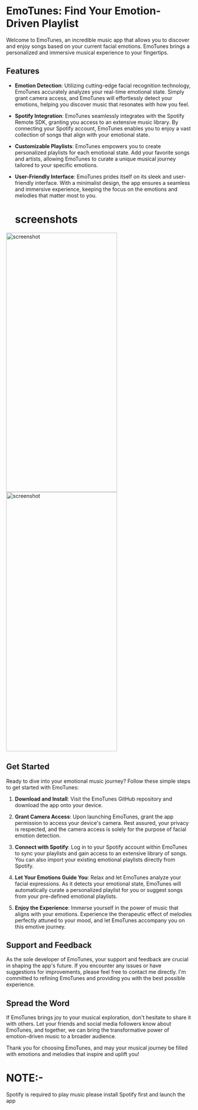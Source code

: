 # EmoTunes: Find Your Emotion-Driven Playlist

Welcome to EmoTunes, an incredible music app that allows you to discover and enjoy songs based on your current facial emotions. EmoTunes brings a personalized and immersive musical experience to your fingertips.

## Features

- **Emotion Detection**: Utilizing cutting-edge facial recognition technology, EmoTunes accurately analyzes your real-time emotional state. Simply grant camera access, and EmoTunes will effortlessly detect your emotions, helping you discover music that resonates with how you feel.

- **Spotify Integration**: EmoTunes seamlessly integrates with the Spotify Remote SDK, granting you access to an extensive music library. By connecting your Spotify account, EmoTunes enables you to enjoy a vast collection of songs that align with your emotional state.

- **Customizable Playlists**: EmoTunes empowers you to create personalized playlists for each emotional state. Add your favorite songs and artists, allowing EmoTunes to curate a unique musical journey tailored to your specific emotions.

- **User-Friendly Interface**: EmoTunes prides itself on its sleek and user-friendly interface. With a minimalist design, the app ensures a seamless and immersive experience, keeping the focus on the emotions and melodies that matter most to you.

  # screenshots

<img src="https://github.com/code-bhuvanesh/EMO-Tunes/assets/90144561/dac24fb1-081f-4e04-8f48-66f4870b36b1" alt="screenshot" width="300" height="700" style=" margin-right: 20px;">
<img src="https://github.com/code-bhuvanesh/EMO-Tunes/assets/90144561/5fbaf3fa-8038-444d-94f0-c376f25540aa" alt="screenshot" width="300" height="700" style=" margin-right: 20px;">

## Get Started

Ready to dive into your emotional music journey? Follow these simple steps to get started with EmoTunes:

1. **Download and Install**: Visit the EmoTunes GitHub repository and download the app onto your device. 

2. **Grant Camera Access**: Upon launching EmoTunes, grant the app permission to access your device's camera. Rest assured, your privacy is respected, and the camera access is solely for the purpose of facial emotion detection.

3. **Connect with Spotify**: Log in to your Spotify account within EmoTunes to sync your playlists and gain access to an extensive library of songs. You can also import your existing emotional playlists directly from Spotify.

4. **Let Your Emotions Guide You**: Relax and let EmoTunes analyze your facial expressions. As it detects your emotional state, EmoTunes will automatically curate a personalized playlist for you or suggest songs from your pre-defined emotional playlists.

5. **Enjoy the Experience**: Immerse yourself in the power of music that aligns with your emotions. Experience the therapeutic effect of melodies perfectly attuned to your mood, and let EmoTunes accompany you on this emotive journey.

## Support and Feedback

As the sole developer of EmoTunes, your support and feedback are crucial in shaping the app's future. If you encounter any issues or have suggestions for improvements, please feel free to contact me directly. I'm committed to refining EmoTunes and providing you with the best possible experience.

## Spread the Word

If EmoTunes brings joy to your musical exploration, don't hesitate to share it with others. Let your friends and social media followers know about EmoTunes, and together, we can bring the transformative power of emotion-driven music to a broader audience.

Thank you for choosing EmoTunes, and may your musical journey be filled with emotions and melodies that inspire and uplift you!

# NOTE:-
   Spotify is required to play music please install Spotify first and launch the app



